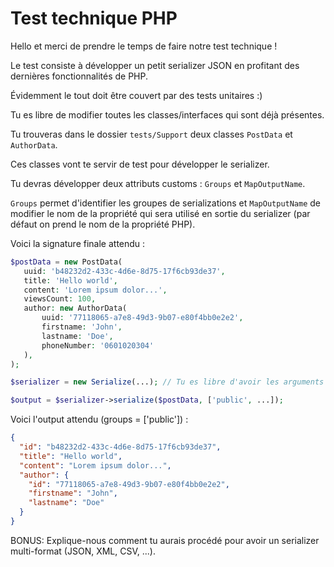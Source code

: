 # Test technique PHP

Hello et merci de prendre le temps de faire notre test technique ! 

Le test consiste à développer un petit serializer JSON en profitant des dernières fonctionnalités de PHP.

Évidemment le tout doit être couvert par des tests unitaires :)

Tu es libre de modifier toutes les classes/interfaces qui sont déjà présentes.

Tu trouveras dans le dossier `tests/Support` deux classes `PostData` et `AuthorData`.

Ces classes vont te servir de test pour développer le serializer.

Tu devras développer deux attributs customs : `Groups` et `MapOutputName`.

`Groups` permet d'identifier les groupes de serializations et `MapOutputName` de modifier le nom de la propriété qui sera utilisé en sortie du serializer (par défaut on prend le nom de la propriété PHP).

Voici la signature finale attendu :

 ```php
$postData = new PostData(
    uuid: 'b48232d2-433c-4d6e-8d75-17f6cb93de37',
    title: 'Hello world',
    content: 'Lorem ipsum dolor...',
    viewsCount: 100,
    author: new AuthorData(
        uuid: '77118065-a7e8-49d3-9b07-e80f4bb0e2e2',
        firstname: 'John',
        lastname: 'Doe',
        phoneNumber: '0601020304'
    ),
);

$serializer = new Serialize(...); // Tu es libre d'avoir les arguments que tu veux

$output = $serializer->serialize($postData, ['public', ...]);
```

Voici l'output attendu (groups = ['public']) : 

```json
{
  "id": "b48232d2-433c-4d6e-8d75-17f6cb93de37",
  "title": "Hello world",
  "content": "Lorem ipsum dolor...",
  "author": {
    "id": "77118065-a7e8-49d3-9b07-e80f4bb0e2e2",
    "firstname": "John",
    "lastname": "Doe"
  }
}
```

BONUS: Explique-nous comment tu aurais procédé pour avoir un serializer multi-format (JSON, XML, CSV, ...).
